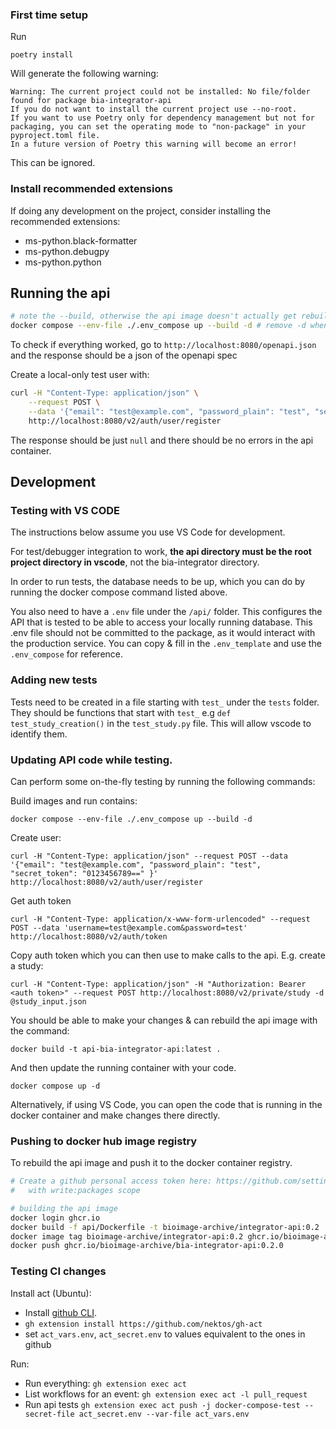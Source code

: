 ### First time setup

Run
```
poetry install
```
Will generate the following warning:
```
Warning: The current project could not be installed: No file/folder found for package bia-integrator-api
If you do not want to install the current project use --no-root.
If you want to use Poetry only for dependency management but not for packaging, you can set the operating mode to "non-package" in your pyproject.toml file.
In a future version of Poetry this warning will become an error!
```
This can be ignored.

### Install recommended extensions

If doing any development on the project, consider installing the recommended extensions:

* ms-python.black-formatter
* ms-python.debugpy
* ms-python.python


## Running the api
 
```sh
# note the --build, otherwise the api image doesn't actually get rebuilt to reflect changes
docker compose --env-file ./.env_compose up --build -d # remove -d when first setting up, to make any problems obvious 
```

To check if everything worked, go to `http://localhost:8080/openapi.json` and the response should be a json of the openapi spec

Create a local-only test user with:

```bash
curl -H "Content-Type: application/json" \
    --request POST \
    --data '{"email": "test@example.com", "password_plain": "test", "secret_token": "0123456789==" }' \
    http://localhost:8080/v2/auth/user/register
```

The response should be just `null` and there should be no errors in the api container.

## Development

### Testing with VS CODE

The instructions below assume you use VS Code for development.

For test/debugger integration to work, **the api directory must be the root project directory in vscode**, not the bia-integrator directory.

In order to run tests, the database needs to be up, which you can do by running the docker compose command listed above.

You also need to have a `.env` file under the `/api/` folder. This configures the API that is tested to be able to access your locally running database. This .env file should not be committed to the package, as it would interact with the production service. You can copy & fill in the `.env_template` and use the `.env_compose` for reference.

### Adding new tests

Tests need to be created in a file starting with `test_` under the `tests` folder. They should be functions that start with `test_` e.g `def test_study_creation()` in the `test_study.py` file. This will allow vscode to identify them. 

### Updating API code while testing.

Can perform some on-the-fly testing by running the following commands:

Build images and run contains:

`docker compose --env-file ./.env_compose up --build -d`

Create user:

`curl -H "Content-Type: application/json" --request POST --data '{"email": "test@example.com", "password_plain": "test", "secret_token": "0123456789==" }'  http://localhost:8080/v2/auth/user/register`

Get auth token

`curl -H "Content-Type: application/x-www-form-urlencoded" --request POST --data 'username=test@example.com&password=test'  http://localhost:8080/v2/auth/token`

Copy auth token which you can then use to make calls to the api. E.g. create a study:

`curl -H "Content-Type: application/json" -H "Authorization: Bearer <auth token>" --request POST http://localhost:8080/v2/private/study -d @study_input.json`

You should be able to make your changes & can rebuild the api image with the command:

`docker build -t api-bia-integrator-api:latest .`

And then update the running container with your code.

`docker compose up -d`

Alternatively, if using VS Code, you can open the code that is running in the docker container and make changes there directly.


### Pushing to docker hub image registry

To rebuild the api image and push it to the docker container registry.

```sh
# Create a github personal access token here: https://github.com/settings/tokens
#   with write:packages scope

# building the api image
docker login ghcr.io
docker build -f api/Dockerfile -t bioimage-archive/integrator-api:0.2 .
docker image tag bioimage-archive/integrator-api:0.2 ghcr.io/bioimage-archive/bia-integrator-api:0.2.0
docker push ghcr.io/bioimage-archive/bia-integrator-api:0.2.0
```

### Testing CI changes

Install act (Ubuntu):
* Install [github CLI](https://github.com/cli/cli/blob/trunk/docs/install_linux.md). 
* `gh extension install https://github.com/nektos/gh-act`
* set `act_vars.env`, `act_secret.env` to values equivalent to the ones in github

Run:
* Run everything: `gh extension exec act`
* List workflows for an event: `gh extension exec act -l pull_request`
* Run api tests `gh extension exec act push -j docker-compose-test --secret-file act_secret.env --var-file act_vars.env`